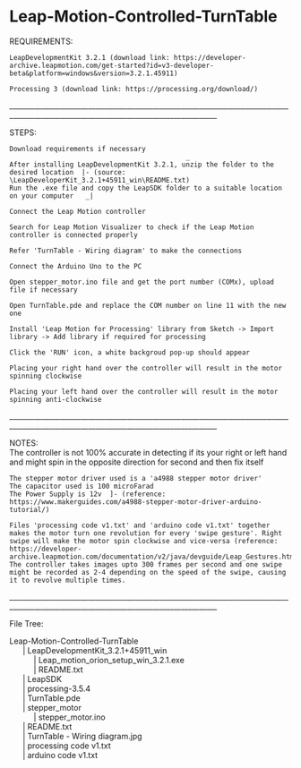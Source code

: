 # Leap-Motion-Controlled-TurnTable

REQUIREMENTS:<br />

 	LeapDevelopmentKit 3.2.1 (download link: https://developer-archive.leapmotion.com/get-started?id=v3-developer-beta&platform=windows&version=3.2.1.45911)

	Processing 3 (download link: https://processing.org/download/)

________________________________________________________________________________________________________________________________________<br />

STEPS:<br />

	Download requirements if necessary
												_
	After installing LeapDevelopmentKit 3.2.1, unzip the folder to the desired location	 |- (source: \LeapDeveloperKit_3.2.1+45911_win\README.txt)
	Run the .exe file and copy the LeapSDK folder to a suitable location on your computer 	_|

	Connect the Leap Motion controller

	Search for Leap Motion Visualizer to check if the Leap Motion controller is connected properly

	Refer 'TurnTable - Wiring diagram' to make the connections

	Connect the Arduino Uno to the PC

	Open stepper_motor.ino file and get the port number (COMx), upload file if necessary

	Open TurnTable.pde and replace the COM number on line 11 with the new one

	Install 'Leap Motion for Processing' library from Sketch -> Import library -> Add library if required for processing

	Click the 'RUN' icon, a white backgroud pop-up should appear

	Placing your right hand over the controller will result in the motor spinning clockwise

	Placing your left hand over the controller will result in the motor spinning anti-clockwise

________________________________________________________________________________________________________________________________________<br />

NOTES: <br />
	The controller is not 100% accurate in detecting if its your right or left hand and might spin in the opposite direction for second and then fix itself<br />
									
	The stepper motor driver used is a 'a4988 stepper motor driver'
	The capacitor used is 100 microFarad 				  
	The Power Supply is 12v	 ]- (reference: https://www.makerguides.com/a4988-stepper-motor-driver-arduino-tutorial/)			        
	
	Files 'processing code v1.txt' and 'arduino code v1.txt' together makes the motor turn one revolution for every 'swipe gesture'. Right swipe will make the motor spin clockwise and vice-versa (reference: https://developer-archive.leapmotion.com/documentation/v2/java/devguide/Leap_Gestures.html)
	The controller takes images upto 300 frames per second and one swipe might be recorded as 2-4 depending on the speed of the swipe, causing it to revolve multiple times.
  
________________________________________________________________________________________________________________________________________<br />
	
File Tree:<br />

Leap-Motion-Controlled-TurnTable<br />
&nbsp;&nbsp;&nbsp;&nbsp;&nbsp;	|	LeapDevelopmentKit_3.2.1+45911_win<br />
&nbsp;&nbsp;&nbsp;&nbsp;&nbsp;&nbsp;&nbsp;&nbsp;&nbsp;&nbsp;			    |	Leap_motion_orion_setup_win_3.2.1.exe<br />
&nbsp;&nbsp;&nbsp;&nbsp;&nbsp;&nbsp;&nbsp;&nbsp;&nbsp;&nbsp;			    |	README.txt<br />
&nbsp;&nbsp;&nbsp;&nbsp;&nbsp;	|	LeapSDK<br />
&nbsp;&nbsp;&nbsp;&nbsp;&nbsp;	|	processing-3.5.4<br />
&nbsp;&nbsp;&nbsp;&nbsp;&nbsp;	|	TurnTable.pde<br />
&nbsp;&nbsp;&nbsp;&nbsp;&nbsp;	|	stepper_motor<br />
&nbsp;&nbsp;&nbsp;&nbsp;&nbsp;&nbsp;&nbsp;&nbsp;&nbsp;&nbsp;			    |	stepper_motor.ino<br />
&nbsp;&nbsp;&nbsp;&nbsp;&nbsp;	|	README.txt<br />
&nbsp;&nbsp;&nbsp;&nbsp;&nbsp;	|	TurnTable - Wiring diagram.jpg<br />
&nbsp;&nbsp;&nbsp;&nbsp;&nbsp;	|	processing code v1.txt<br />
&nbsp;&nbsp;&nbsp;&nbsp;&nbsp;	|	arduino code v1.txt<br />
